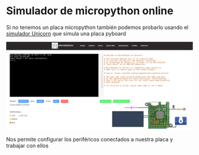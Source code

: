 # Simulador de micropython online

Si no tenemos un placa micropython también podemos probarlo usando el [simulador Unicorn](https://micropython.org/unicorn/) que simula una placa pyboard

![](./images/simuladorUnicorn.png)

Nos permite configurar los periféricos conectados a nuestra placa y trabajar con ellos
